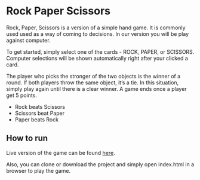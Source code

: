 # Rock Paper Scissors

Rock, Paper, Scissors is a version of a simple hand game. It is commonly used used as a way of coming to decisions. In our version you will be play against computer.

To get started, simply select one of the cards - ROCK, PAPER, or SCISSORS. Computer selections will be shown automatically right after your clicked a card.

The player who picks the stronger of the two objects is the winner of a round. If both players throw the same object, it’s a tie. In this situation, simply play again until there is a clear winner. A game ends once a player get 5 points.

- Rock beats Scissors
- Scissors beat Paper
- Paper beats Rock

## How to run

Live version of the game can be found [here](https://pchelka84.github.io/rock_paper_scissors/).

Also, you can clone or download the project and simply open index.html in a browser to play the game.
